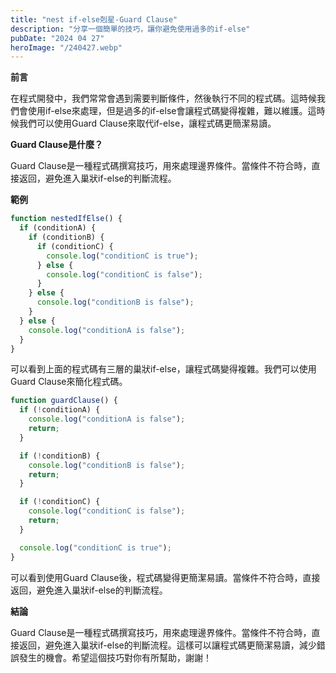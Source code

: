 ```yaml
---
title: "nest if-else剋星-Guard Clause"
description: "分享一個簡單的技巧，讓你避免使用過多的if-else"
pubDate: "2024 04 27"
heroImage: "/240427.webp"
---
```


**前言**

在程式開發中，我們常常會遇到需要判斷條件，然後執行不同的程式碼。這時候我們會使用if-else來處理，但是過多的if-else會讓程式碼變得複雜，難以維護。這時候我們可以使用Guard Clause來取代if-else，讓程式碼更簡潔易讀。

**Guard Clause是什麼？**

Guard Clause是一種程式碼撰寫技巧，用來處理邊界條件。當條件不符合時，直接返回，避免進入巢狀if-else的判斷流程。

**範例**

```javascript
function nestedIfElse() {
  if (conditionA) {
    if (conditionB) {
      if (conditionC) {
        console.log("conditionC is true");
      } else {
        console.log("conditionC is false");
      }
    } else {
      console.log("conditionB is false");
    }
  } else {
    console.log("conditionA is false");
  }
}
```

可以看到上面的程式碼有三層的巢狀if-else，讓程式碼變得複雜。我們可以使用Guard Clause來簡化程式碼。

```javascript
function guardClause() {
  if (!conditionA) {
    console.log("conditionA is false");
    return;
  }

  if (!conditionB) {
    console.log("conditionB is false");
    return;
  }

  if (!conditionC) {
    console.log("conditionC is false");
    return;
  }

  console.log("conditionC is true");
}
```

可以看到使用Guard Clause後，程式碼變得更簡潔易讀。當條件不符合時，直接返回，避免進入巢狀if-else的判斷流程。

**結論**

Guard Clause是一種程式碼撰寫技巧，用來處理邊界條件。當條件不符合時，直接返回，避免進入巢狀if-else的判斷流程。這樣可以讓程式碼更簡潔易讀，減少錯誤發生的機會。希望這個技巧對你有所幫助，謝謝！
